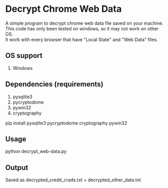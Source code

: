 # Decrypt Chrome Web Data
A simple program to decrypt chrome web data file saved on your machine. <br>
This code has only been tested on windows, so it may not work on other OS.<br>
It work with every browser that have "Local State" and "Web Data" files.<br>

## OS support
1. Windows

## Dependencies (requirements)
1. pysqlite3
2. pycryptodome
3. pywin32
4. cryptography
   
pip install pysqlite3 pycryptodome cryptography pywin32

## Usage
python decrypt_web-data.py<br>

## Output
Saved as decrypted_credit_crads.txt + decrypted_other_data.txt
